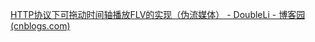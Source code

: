 [HTTP协议下可拖动时间轴播放FLV的实现（伪流媒体） - DoubleLi - 博客园 (cnblogs.com)](https://www.cnblogs.com/lidabo/p/7279433.html)